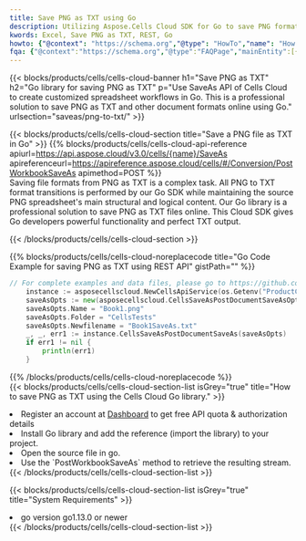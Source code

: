 ```yaml
---
title: Save PNG as TXT using Go 
description: Utilizing Aspose.Cells Cloud SDK for Go to save PNG format file as TXT format file. 
kwords: Excel, Save PNG as TXT, REST, Go
howto: {"@context": "https://schema.org","@type": "HowTo","name": "How to save PNG as TXT using the Cells Cloud Go library.","description": "How to save PNG as TXT using the Cells Cloud Go library.","image": {"@type": "ImageObject"},"url": "/go/saveas/png-to-txt/","step": [{ "@type": "HowToStep","name": "How to save PNG as TXT using the Cells Cloud Go library. step 1", "image": {"@type": "ImageObject",},"url": "/go/saveas/png-to-txt/","text": "Register an account at <a href='https://dashboard.aspose.cloud/'>Dashboard</a> to get free API quota & authorization details",},{ "@type": "HowToStep","name": "How to save PNG as TXT using the Cells Cloud Go library. step 1", "image": {"@type": "ImageObject",},"url": "/go/saveas/png-to-txt/","text": "Install Go library and add the reference (import the library) to your project.",},{ "@type": "HowToStep","name": "How to save PNG as TXT using the Cells Cloud Go library. step 1", "image": {"@type": "ImageObject",},"url": "/go/saveas/png-to-txt/","text": "Open the source file in go.",},{ "@type": "HowToStep","name": "How to save PNG as TXT using the Cells Cloud Go library. step 1", "image": {"@type": "ImageObject",},"url": "/go/saveas/png-to-txt/","text": "Use the `PostWorkbookSaveAs` method to retrieve the resulting stream.",}, ],"supply": {"@type": "HowToSupply","name": "document"},"tool": [{"@type": "HowToTool","name": "Goland, Visual Studio Code, Eclipse"},{"@type": "HowToTool","name": "Aspose Cells"}],"totalTime": "PT6M"}
fqa: {"@context":"https://schema.org","@type":"FAQPage","mainEntity":[{"@type":"Question","name":"Why save file as other formats file in C# using REST API?","acceptedAnswer":{"@type":"Answer","text":"Documents are encoded in many ways, and some files may be incompatible with the software you use. To open and read such files, just save them as appropriate file formats.<br/><ol><li>Install .NET SDK and add the reference (import the library) to your project.</li><li>Open the source file in C# using REST API.</li><li>Call the PostWorkbookSaveAsRequest() method, passing an output filename with required extension.</li><li>Get the result of save as a separate file.</li></ol>"}},{"@type":"Question","name":"What file formats can I save as with your C# library?","acceptedAnswer":{"@type":"Answer","text":"We support a variety of file formats for conversion using .NET library, including XLSX, Excel, xls , PDF, CSV, HTML, Markdown, XML, PNG, JPG, TIFF, Json, TXT and many more."}},{"@type":"Question","name":"What is the maximum allowed file size for conversion using this .NET library?","acceptedAnswer":{"@type":"Answer","text":"There are no file size limits for format conversions using .NET library."}}]}
---
```



{{< blocks/products/cells/cells-cloud-banner h1="Save PNG as TXT" h2="Go library for saving PNG as TXT" p="Use SaveAs API of Cells Cloud to create customized spreadsheet workflows in Go. This is a professional solution to save PNG as TXT and other document formats online using Go." urlsection="saveas/png-to-txt/" >}}

{{< blocks/products/cells/cells-cloud-section  title="Save a PNG file as TXT in Go" >}}
{{% blocks/products/cells/cells-cloud-api-reference  apiurl=https://api.aspose.cloud/v3.0/cells/{name}/SaveAs  apireferenceurl=https://apireference.aspose.cloud/cells/#/Conversion/PostWorkbookSaveAs  apimethod=POST %}}
<br/>
Saving file formats from PNG as TXT is a complex task. All PNG to TXT format transitions is performed by our Go SDK while maintaining the source PNG spreadsheet's main structural and logical content. Our Go library is a professional solution to save PNG as TXT files online. This Cloud SDK gives Go developers powerful functionality and perfect TXT output.

{{< /blocks/products/cells/cells-cloud-section >}}

{{% blocks/products/cells/cells-cloud-noreplacecode title="Go Code Example for saving PNG as TXT using REST API" gistPath="" %}}
  
```go
// For complete examples and data files, please go to https://github.com/aspose-cells-cloud/aspose-cells-cloud-go/
    instance := asposecellscloud.NewCellsApiService(os.Getenv("ProductClientId"), os.Getenv("ProductClientSecret"))
    saveAsOpts := new(asposecellscloud.CellsSaveAsPostDocumentSaveAsOpts)
    saveAsOpts.Name = "Book1.png"
    saveAsOpts.Folder = "CellsTests"
    saveAsOpts.Newfilename = "Book1SaveAs.txt"
    _, _, err1 := instance.CellsSaveAsPostDocumentSaveAs(saveAsOpts)
    if err1 != nil {
	    println(err1)
    }
```
  
{{% /blocks/products/cells/cells-cloud-noreplacecode  %}}
<br/>
{{< blocks/products/cells/cells-cloud-section-list isGrey="true"  title="How to save PNG as TXT using the Cells Cloud Go library." >}}
<li>Register an account at <a href="https://dashboard.aspose.cloud/">Dashboard</a> to get free API quota & authorization details</li>
<li>Install Go library and add the reference (import the library) to your project.</li>
<li>Open the source file in go.</li>
<li>Use the `PostWorkbookSaveAs` method to retrieve the resulting stream.</li>
{{< /blocks/products/cells/cells-cloud-section-list >}}

{{< blocks/products/cells/cells-cloud-section-list isGrey="true"  title="System Requirements" >}}
<li>go version go1.13.0 or newer</li>
{{< /blocks/products/cells/cells-cloud-section-list >}}

